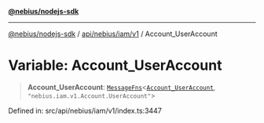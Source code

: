 [**@nebius/nodejs-sdk**](../../../../../README.md)

---

[@nebius/nodejs-sdk](../../../../../README.md) / [api/nebius/iam/v1](../README.md) / Account_UserAccount

# Variable: Account_UserAccount

> **Account_UserAccount**: [`MessageFns`](../../../../../runtime/protos/core/interfaces/MessageFns.md)\<[`Account_UserAccount`](../interfaces/Account_UserAccount.md), `"nebius.iam.v1.Account.UserAccount"`\>

Defined in: src/api/nebius/iam/v1/index.ts:3447
